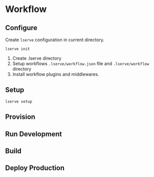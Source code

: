 # Workflow

## Configure
Create `lserve` configuration in current directory.

```shell
lserve init
```
1. Create .lserve directory
2. Setup workflows `.lserve/workflow.json` file and `.lserve/workflow` directory
3. Install workflow plugins and middlewares.


## Setup

```shell
lserve setup
```

## Provision
## Run Development
## Build
## Deploy Production
